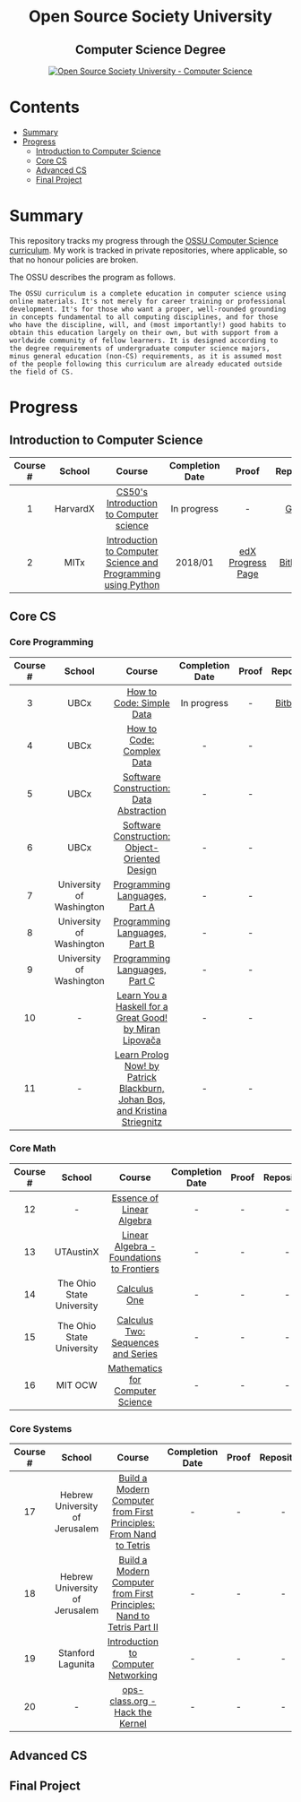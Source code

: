 <h1 align="center">Open Source Society University</h1>
<h2 align="center">Computer Science Degree</h2>
<p align="center">
  <a href="https://github.com/ossu/computer-science">
    <img alt="Open Source Society University - Computer Science" src="https://img.shields.io/badge/OSSU-computer--science-blue.svg">
  </a>
</p>

# Contents
- [Summary](#summary)
- [Progress](#progress)
  - [Introduction to Computer Science](introduction-to-computer-science)
  - [Core CS](#core-cs)
  - [Advanced CS](#advanced-cs)
  - [Final Project](#final-project)

# Summary
This repository tracks my progress through the [OSSU Computer Science curriculum](https://github.com/ossu/computer-science). My work is tracked in private repositories, where applicable, so that no honour policies are broken.

The OSSU describes the program as follows.

`The OSSU curriculum is a complete education in computer science using online materials. It's not merely for career training or professional development. It's for those who want a proper, well-rounded grounding in concepts fundamental to all computing disciplines, and for those who have the discipline, will, and (most importantly!) good habits to obtain this education largely on their own, but with support from a worldwide community of fellow learners. It is designed according to the degree requirements of undergraduate computer science majors, minus general education (non-CS) requirements, as it is assumed most of the people following this curriculum are already educated outside the field of CS.`

# Progress
## Introduction to Computer Science
Course # | School | Course | Completion Date | Proof | Repository
:--: | :--: | :--: | :--: | :--: | :--:
1 | HarvardX | [CS50's Introduction to Computer science](https://www.edx.org/course/introduction-computer-science-harvardx-cs50x) | In progress | - | [Github](https://github.com/submit50/t-miller)
2 | MITx | [Introduction to Computer Science and Programming using Python](https://www.edx.org/course/introduction-computer-science-mitx-6-00-1x-10) | 2018/01 | [edX Progress Page](https://github.com/t-miller/OSSU-Computer-Science-Coursework/blob/master/Proofs/2.PNG) | [Bitbucket](https://bitbucket.org/t-miller/6.00.1x-intro-to-computer-science)

## Core CS
### Core Programming
Course # | School | Course | Completion Date | Proof | Repository
:--: | :--: | :--: | :--: | :--: | :--:
3  | UBCx | [How to Code: Simple Data](https://www.edx.org/course/how-code-simple-data-ubcx-htc1x) | In progress | - | [Bitbucket](https://bitbucket.org/t-miller/how-to-code-simple-data)  
4  |  UBCx | [How to Code: Complex Data](https://www.edx.org/course/how-code-complex-data-ubcx-htc2x)  | -  | -  |  -
5  |  UBCx | [Software Construction: Data Abstraction](https://www.edx.org/course/software-construction-data-abstraction-ubcx-softconst1x)  | -  | -  | -
6  | UBCx  | [Software Construction: Object-Oriented Design](https://www.edx.org/course/software-construction-object-oriented-ubcx-softconst2x)  |  - |-   |-  
7  | University of Washington  | [Programming Languages, Part A](https://www.coursera.org/learn/programming-languages)  | -  | -  | -
8  | University of Washington  |  [Programming Languages, Part B](https://www.coursera.org/learn/programming-languages-part-b)  | -  | -  |  -
9  | University of Washington  | [Programming Languages, Part C](https://www.coursera.org/learn/programming-languages-part-c)  | -  | -  |
10 | - | [Learn You a Haskell for a Great Good! by Miran Lipovača](http://learnyouahaskell.com/chapters) | - | - | - |
11 | - | [Learn Prolog Now! by Patrick Blackburn, Johan Bos, and Kristina Striegnitz](http://www.learnprolognow.org/lpnpage.php?pageid=online) | - | - | - |

### Core Math
Course # | School | Course | Completion Date | Proof | Repository
:--: | :--: | :--: | :--: | :--: | :--:
12 | - | [Essence of Linear Algebra](https://www.youtube.com/playlist?list=PLZHQObOWTQDPD3MizzM2xVFitgF8hE_ab) | - | - | -
13 | UTAustinX | [Linear Algebra - Foundations to Frontiers](https://www.edx.org/course/linear-algebra-foundations-frontiers-utaustinx-ut-5-04) | - | - | -
14 | The Ohio State University | [Calculus One](https://www.coursera.org/learn/calculus1) | - | - | -
15 | The Ohio State University | [Calculus Two: Sequences and Series](https://www.coursera.org/learn/advanced-calculus) | - | - | -
16 | MIT OCW | [Mathematics for Computer Science](https://ocw.mit.edu/courses/electrical-engineering-and-computer-science/6-042j-mathematics-for-computer-science-spring-2015/index.htm) | - | - | -

### Core Systems
Course # | School | Course | Completion Date | Proof | Repository
:--: | :--: | :--: | :--: | :--: | :--:
17 | Hebrew University of Jerusalem | [Build a Modern Computer from First Principles: From Nand to Tetris](https://www.coursera.org/learn/build-a-computer) | - | - | -
18 | Hebrew University of Jerusalem | [Build a Modern Computer from First Principles: Nand to Tetris Part II](https://www.coursera.org/learn/nand2tetris2) | - | - | -
19 | Stanford Lagunita | [Introduction to Computer Networking](https://lagunita.stanford.edu/courses/Engineering/Networking-SP/SelfPaced/about) | - | - | -
20 | - | [ops-class.org - Hack the Kernel](https://www.ops-class.org/) | - | - | -

## Advanced CS

## Final Project
